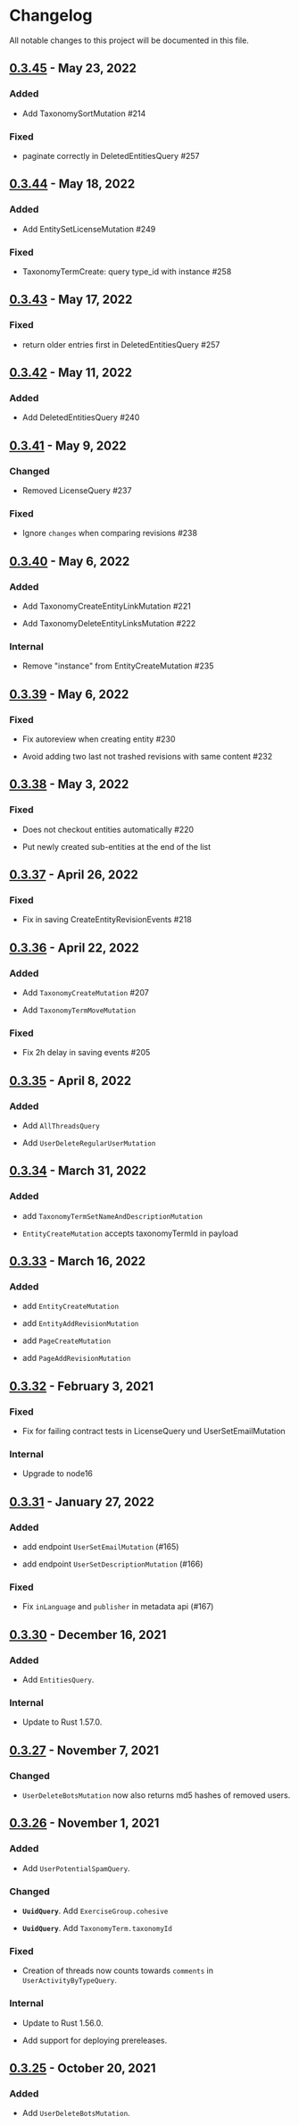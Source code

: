 # Changelog

All notable changes to this project will be documented in this file.

## [0.3.45](https://github.com/serlo/serlo.org-database-layer/compare/v0.3.44..v0.3.45) - May 23, 2022

### Added

- Add TaxonomySortMutation #214

### Fixed

- paginate correctly in DeletedEntitiesQuery #257

## [0.3.44](https://github.com/serlo/serlo.org-database-layer/compare/v0.3.43..v0.3.44) - May 18, 2022

### Added

- Add EntitySetLicenseMutation #249

### Fixed

- TaxonomyTermCreate: query type_id with instance #258

## [0.3.43](https://github.com/serlo/serlo.org-database-layer/compare/v0.3.42..v0.3.43) - May 17, 2022

### Fixed

- return older entries first in DeletedEntitiesQuery #257

## [0.3.42](https://github.com/serlo/serlo.org-database-layer/compare/v0.3.41..v0.3.42) - May 11, 2022

### Added

- Add DeletedEntitiesQuery #240

## [0.3.41](https://github.com/serlo/serlo.org-database-layer/compare/v0.3.40..v0.3.41) - May 9, 2022

### Changed

- Removed LicenseQuery #237

### Fixed

- Ignore `changes` when comparing revisions #238

## [0.3.40](https://github.com/serlo/serlo.org-database-layer/compare/v0.3.39..v0.3.40) - May 6, 2022

### Added

- Add TaxonomyCreateEntityLinkMutation #221

- Add TaxonomyDeleteEntityLinksMutation #222

### Internal

- Remove "instance" from EntityCreateMutation #235

## [0.3.39](https://github.com/serlo/serlo.org-database-layer/compare/v0.3.38..v0.3.39) - May 6, 2022

### Fixed

- Fix autoreview when creating entity #230

- Avoid adding two last not trashed revisions with same content #232

## [0.3.38](https://github.com/serlo/serlo.org-database-layer/compare/v0.3.37..v0.3.38) - May 3, 2022

### Fixed

- Does not checkout entities automatically #220

- Put newly created sub-entities at the end of the list

## [0.3.37](https://github.com/serlo/serlo.org-database-layer/compare/v0.3.36..v0.3.37) - April 26, 2022

### Fixed

- Fix in saving CreateEntityRevisionEvents #218

## [0.3.36](https://github.com/serlo/serlo.org-database-layer/compare/v0.3.35..v0.3.36) - April 22, 2022

### Added

- Add `TaxonomyCreateMutation` #207

- Add `TaxonomyTermMoveMutation`

### Fixed

- Fix 2h delay in saving events #205

## [0.3.35](https://github.com/serlo/serlo.org-database-layer/compare/v0.3.34..v0.3.35) - April 8, 2022

### Added

- Add `AllThreadsQuery`

- Add `UserDeleteRegularUserMutation`

## [0.3.34](https://github.com/serlo/serlo.org-database-layer/compare/v0.3.33..v0.3.34) - March 31, 2022

### Added

- add `TaxonomyTermSetNameAndDescriptionMutation`

- `EntityCreateMutation` accepts taxonomyTermId in payload

## [0.3.33](https://github.com/serlo/serlo.org-database-layer/compare/v0.3.32..v0.3.33) - March 16, 2022

### Added

- add `EntityCreateMutation`

- add `EntityAddRevisionMutation`

- add `PageCreateMutation`

- add `PageAddRevisionMutation`

## [0.3.32](https://github.com/serlo/serlo.org-database-layer/compare/v0.3.31..v0.3.32) - February 3, 2021

### Fixed

- Fix for failing contract tests in LicenseQuery und UserSetEmailMutation

### Internal

- Upgrade to node16

## [0.3.31](https://github.com/serlo/serlo.org-database-layer/compare/v0.3.30..v0.3.31) - January 27, 2022

### Added

- add endpoint `UserSetEmailMutation` (#165)

- add endpoint `UserSetDescriptionMutation` (#166)

### Fixed

- Fix `inLanguage` and `publisher` in metadata api (#167)

## [0.3.30](https://github.com/serlo/serlo.org-database-layer/compare/v0.3.27..v0.3.30) - December 16, 2021

### Added

- Add `EntitiesQuery`.

### Internal

- Update to Rust 1.57.0.

## [0.3.27](https://github.com/serlo/serlo.org-database-layer/compare/v0.3.26..v0.3.27) - November 7, 2021

### Changed

- `UserDeleteBotsMutation` now also returns md5 hashes of removed users.

## [0.3.26](https://github.com/serlo/serlo.org-database-layer/compare/v0.3.25..v0.3.26) - November 1, 2021

### Added

- Add `UserPotentialSpamQuery`.

### Changed

- **`UuidQuery`**. Add `ExerciseGroup.cohesive`

- **`UuidQuery`**. Add `TaxonomyTerm.taxonomyId`

### Fixed

- Creation of threads now counts towards `comments` in `UserActivityByTypeQuery`.

### Internal

- Update to Rust 1.56.0.

- Add support for deploying prereleases.

## [0.3.25](https://github.com/serlo/serlo.org-database-layer/compare/a1d5d8261d84ae546914696c363e92ed83b6a17f..v0.3.25) - October 20, 2021

### Added

- Add `UserDeleteBotsMutation`.

